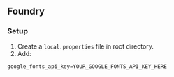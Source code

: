 ## Foundry

### Setup

1. Create a `local.properties` file in root directory.
2. Add:

```
google_fonts_api_key=YOUR_GOOGLE_FONTS_API_KEY_HERE
```
